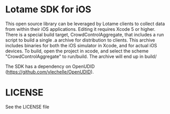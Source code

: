 Lotame SDK for iOS
=========
This open source library can be leveraged by Lotame clients to collect data from within their iOS applications. Editing it requires Xcode 5 or higher.  There is a special build target, CrowdControlAggregate, that includes a run script to build a single .a archive for distribution to clients.  This archive includes binaries for both the iOS simulator in Xcode, and for actual iOS devices.  To build, open the project in xcode, and select the scheme "CrowdControlAggregate" to run/build.  The archive will end up in build/

The SDK has a dependency on OpenUDID (https://github.com/ylechelle/OpenUDID).

LICENSE
=========
See the LICENSE file
